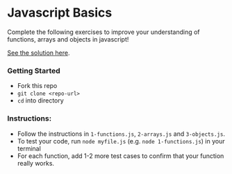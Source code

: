 # Javascript Basics
Complete the following exercises to improve your understanding of functions,
arrays and objects in javascript!

[See the solution here][solution].

### Getting Started
- Fork this repo
- `git clone <repo-url>` 
- `cd` into directory

### Instructions:
- Follow the instructions in `1-functions.js`, `2-arrays.js` and `3-objects.js`.
- To test your code, run `node myfile.js` (e.g. `node 1-functions.js`) in your terminal
- For each function, add 1-2 more test cases to confirm that your function really works.

[solution]: https://github.com/thoughtworks-jumpstart/javascript-basics/tree/solution
